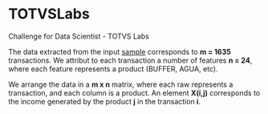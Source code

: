 # TOTVSLabs
Challenge for Data Scientist - TOTVS Labs

The data extracted from the input [sample](sample.txt) corresponds to **m = 1635** transactions. We attribut to each transaction a number of features **n = 24**, where each feature represents a product (BUFFER, AGUA, etc).

We arrange the data in a **m x n** matrix, where each raw represents a transaction, and each column is a product. An element **X(i,j)** corresponds to the income generated by the product **j** in the transaction **i**.
